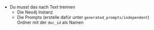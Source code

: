 - Du musst das nach Text trennen
    - Die Neo4j Instanz
    - Die Prompts (erstelle dafür unter `generated_prompts/independent`) Ordner mit der `doc_id` als Namen